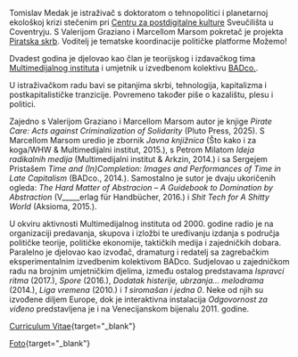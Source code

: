 <!--
.. title: Biografija
.. slug: bio
.. author: Tomislav Medak
.. date: 2022-10-10 00:05:05 UTC
.. description: Kratka biografija, curriculum vitae (CV) i fotografija Tomislava Medaka.
-->

Tomislav Medak je istraživač s doktoratom o tehnopolitici i planetarnoj ekološkoj krizi stečenim pri [Centru za postdigitalne kulture](http://www.coventry.ac.uk/research/areas-of-research/postdigital-cultures/) Sveučilišta u Coventryju. S Valerijom Graziano i Marcellom Marsom pokretač je projekta [Piratska skrb](https://pirate.care). Voditelj je tematske koordinacije političke platforme Možemo!

Dvadest godina je djelovao kao član je teorijskog i izdavačkog tima [Multimedijalnog instituta](http://www.mi2.hr/) i umjetnik u izvedbenom kolektivu [BADco.](http://badco.hr/).

U istraživačkom radu bavi se pitanjima skrbi, tehnologija, kapitalizma i postkapitalističke tranzicije. Povremeno također piše o kazalištu, plesu i politici.

Zajedno s Valerijom Graziano i Marcellom Marsom autor je knjige *Pirate Care: Acts against Criminalization of Solidarity* (Pluto Press, 2025). S Marcellom Marsom uredio je zbornik *Javna knjižnica* (Što kako i za koga/WHW & Multimedijalni institut, 2015.), s Petrom Milatom *Ideja radikalnih medija* (Multimedijalni institut & Arkzin, 2014.) i sa Sergejem Pristašem *Time and (In)Completion: Images and Performances of Time in Late Capitalism* (BADco., 2014.). Samostalno je sutor je dvaju ukoričenih ogleda: *The Hard Matter of Abstracion* – *A Guidebook to Domination by Abstraction* (V_____erlag für Handbücher, 2016.) i *Shit Tech for A Shitty World* (Aksioma, 2015.).

U okviru aktivnosti Multimedijalnog instituta od 2000. godine radio je na organizaciji predavanja, skupova i izložbi te uređivanju izdanja s područja političke teorije, političke ekonomije, taktičkih medija i zajedničkih dobara.
Paralelno je djelovao kao izvođač, dramaturg i redatelj sa zagrebačkim
eksperimentalnim izvedbenim kolektivom BADco. Sudjelovao u zajedničkom radu na brojnim umjetničkim djelima, između ostalog predstavama *Ispravci ritma* (2017.), *Spore* (2016.), *Dodatak histerije, ubrzanja... melodrama* (2014.), *Liga vremena* (2010.) i *1 siromašan i jedna 0*. Neke od njih su izvođene diljem Europe, dok je interaktivna instalacija *Odgovornost za viđeno* predstavljena je i na Venecijanskom bijenalu 2011. godine.

[Curriculum Vitae](/CV_TMedak.pdf){target="_blank"}

[Foto](/images/TMedak_large.jpg){target="_blank"}
